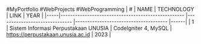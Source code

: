 #MyPortfolio #WebProjects #WebProgramming
| #   | NAME                                              	| TECHNOLOGY                   	| LINK                                 	| YEAR |
|-----|---------------------------------------------------	|------------------------------	|--------------------------------------	|------|
| 1 	| Sistem Informasi Perpustakaan UNUSIA                | CodeIgniter 4, MySQL          | https://perpustakaan.unusia.ac.id     | 2023 |
